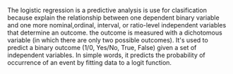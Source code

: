 The logistic regression is a predictive analysis is use for clasification because explain the relationship between one dependent binary variable and one more nominal,ordinal, interval, or ratio-level independent variables that determine an outcome. the outcome is measured with a dichotomous variable (in which there are only two possible outcomes). It's used to predict a binary outcome (1/0, Yes/No, True, False) given a set of independent variables. In simple words, it predicts the probability of occurrence of an event by fitting data to a logit function. 